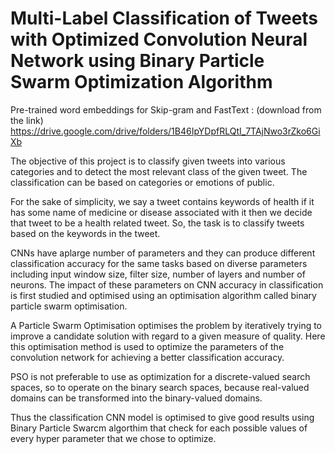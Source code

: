 # Multi-Label Classification of Tweets with Optimized Convolution Neural Network using Binary Particle Swarm Optimization Algorithm

Pre-trained word embeddings for Skip-gram and FastText : (download from the link)
https://drive.google.com/drive/folders/1B46IpYDpfRLQtI_7TAjNwo3rZko6GiXb


The objective of this project is to classify given tweets into various categories and to detect the most relevant class of the given tweet. The classification can be based on categories or emotions of public.

For the sake of simplicity, we say a tweet contains keywords of health if it has some name of medicine or disease associated with it then we decide that tweet to be a health related tweet. So, the task is to classify tweets based on the keywords in the tweet.

CNNs have aplarge number of parameters and they can produce different classification accuracy for the same tasks based on diverse parameters including input window size, filter size, number of layers and number of neurons. The impact of these parameters on CNN accuracy in classification is first studied and optimised using an optimisation algorithm called binary particle swarm optimisation. 

A Particle Swarm Optimisation optimises the problem by iteratively trying to improve a candidate solution with regard to a given measure of quality. Here this optimisation method is used to optimize the parameters of the convolution network for achieving a better classification accuracy.

PSO is not preferable to use as optimization for a discrete-valued search spaces, so to operate on the binary search spaces, because real-valued domains can be transformed into the binary-valued domains. 

Thus the classification CNN model is optimised to give good results using  Binary Particle Swarcm algorthim that check for each possible values of every hyper parameter that we chose to optimize.
